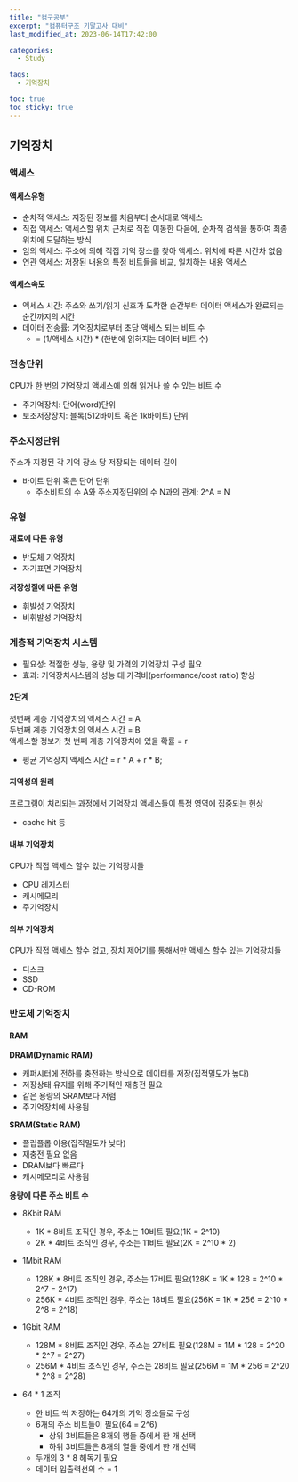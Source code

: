 ```yaml
---
title: "컴구공부"
excerpt: "컴퓨터구조 기말고사 대비"
last_modified_at: 2023-06-14T17:42:00

categories:
  - Study

tags:
  - 기억장치

toc: true
toc_sticky: true
---
```


## 기억장치
### 액세스
#### 액세스유형
- 순차적 액세스: 저장된 정보를 처음부터 순서대로 액세스
- 직접 액세스: 액세스할 위치 근처로 직접 이동한 다음에, 순차적 검색을 통하여 최종 위치에 도달하는 방식
- 임의 액세스: 주소에 의해 직접 기억 장소를 찾아 액세스. 위치에 따른 시간차 없음
- 연관 액세스: 저장된 내용의 특정 비트들을 비교, 일치하는 내용 액세스

#### 액세스속도
- 액세스 시간: 주소와 쓰기/읽기 신호가 도착한 순간부터 데이터 액세스가 완료되는 순간까지의 시간
- 데이터 전송률: 기억장치로부터 초당 액세스 되는 비트 수
  + = (1/액세스 시간) * (한번에 읽혀지는 데이터 비트 수)

### 전송단위
CPU가 한 번의 기억장치 액세스에 의해 읽거나 쓸 수 있는 비트 수   
- 주기억장치: 단어(word)단위
- 보조저장장치: 블록(512바이트 혹은 1k바이트) 단위

### 주소지정단위
주소가 지정된 각 기억 장소 당 저장되는 데이터 길이
- 바이트 단위 혹은 단어 단위
  + 주소비트의 수 A와 주소지정단위의 수 N과의 관계: 2^A = N

### 유형
**재료에 따른 유형**
 - 반도체 기억장치
 - 자기표면 기억장치

**저장성질에 따른 유형**
 - 휘발성 기억장치
 - 비휘발성 기억장치

### 계층적 기억장치 시스템
 - 필요성: 적절한 성능, 용량 및 가격의 기억장치 구성 필요
 - 효과: 기억장치시스템의 성능 대 가격비(performance/cost ratio) 향상

#### 2단계
첫번째 계층 기억장치의 액세스 시간 = A   
두번째 계층 기억장치의 액세스 시간 = B   
액세스할 정보가 첫 번째 계층 기억장치에 있을 확률 = r
 - 평균 기억장치 액세스 시간 = r * A + r * B;

#### 지역성의 원리
프로그램이 처리되는 과정에서 기억장치 액세스들이 특정 영역에 집중되는 현상   
 - cache hit 등

#### 내부 기억장치
CPU가 직접 액세스 할수 있는 기억장치들
 - CPU 레지스터
 - 캐시메모리
 - 주기억장치

#### 외부 기억장치
CPU가 직접 액세스 할수 없고, 장치 제어기를 통해서만 액세스 할수 있는 기억장치들
 - 디스크
 - SSD
 - CD-ROM

### 반도체 기억장치
#### RAM
**DRAM(Dynamic RAM)**
 - 캐퍼시터에 전하를 충전하는 방식으로 데이터를 저장(집적밀도가 높다)
 - 저장상태 유지를 위해 주기적인 재충전 필요
 - 같은 용량의 SRAM보다 저렴
 - 주기억장치에 사용됨

**SRAM(Static RAM)**
 - 플립플롭 이용(집적밀도가 낮다)
 - 재충전 필요 없음
 - DRAM보다 빠르다
 - 캐시메모리로 사용됨

**용량에 따른 주소 비트 수**
 - 8Kbit RAM
   + 1K * 8비트 조직인 경우, 주소는 10비트 필요(1K = 2^10)
   + 2K * 4비트 조직인 경우, 주소는 11비트 필요(2K = 2^10 * 2)
 - 1Mbit RAM
   + 128K * 8비트 조직인 경우, 주소는 17비트 필요(128K = 1K * 128 = 2^10 * 2^7 = 2^17)
   + 256K * 4비트 조직인 경우, 주소는 18비트 필요(256K = 1K * 256 = 2^10 * 2^8 = 2^18)
 - 1Gbit RAM
   + 128M * 8비트 조직인 경우, 주소는 27비트 필요(128M = 1M * 128 = 2^20 * 2^7 = 2^27)
   + 256M * 4비트 조직인 경우, 주소는 28비트 필요(256M = 1M * 256 = 2^20 * 2^8 = 2^28)

 - 64 * 1 조직
   + 한 비트 씩 저장하는 64개의 기억 장소들로 구성
   + 6개의 주소 비트들이 필요(64 = 2^6)
     - 상위 3비트들은 8개의 행들 중에서 한 개 선택
     - 하위 3비트들은 8개의 열들 중에서 한 개 선택
   + 두개의 3 * 8 해독기 필요
   + 데이터 입출력선의 수 = 1